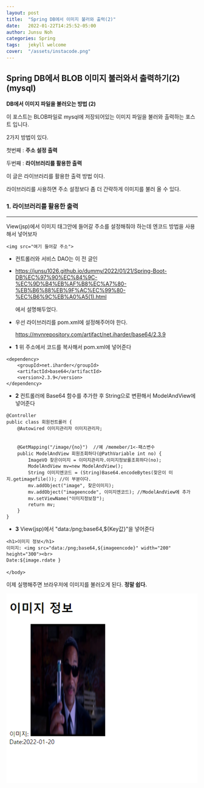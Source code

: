 ```yaml
---
layout: post
title:  "Spring DB에서 이미지 불러와 출력(2)"
date:   2022-01-22T14:25:52-05:00
author: Junsu Noh
categories: Spring
tags:	jekyll welcome
cover:  "/assets/instacode.png"
---
```


## Spring DB에서 BLOB 이미지 불러와서 출력하기(2)(mysql)



**DB에서 이미지 파일을 불러오는 방법 (2)** 

이 포스트는 BLOB파일로 mysql에 저장되어있는 이미지 파일을 불러와 출력하는 포스트 입니다.

2가지 방법이 있다. 

첫번째 : **주소 설정 출력**

두번째 : **라이브러리를 활용한 출력**

이 글은 라이브러리를 활용한 출력 방법 이다.

라이브러리를 사용하면 주소 설정보다 좀 더 간략하게 이미지를 불러 올 수 있다.



### 1. 라이브러리를 활용한 출력

------

View(jsp)에서 이미지 태그안에 들어갈 주소를 설정해줘야 하는데 엔코드 방법을 사용해서 넣어보자

```
<img src="여기 들어갈 주소">
```



- 컨트롤러와 서비스 DAO는 이 전 글인 

- https://junsu1026.github.io/dummy/2022/01/21/Spring-Boot-DB%EC%97%90%EC%84%9C-%EC%9D%B4%EB%AF%B8%EC%A7%80-%EB%B6%88%EB%9F%AC%EC%99%80-%EC%B6%9C%EB%A0%A5(1).html

  에서 설명해두었다.

- 우선 라이브러리를 pom.xml에 설정해주어야 한다.

  https://mvnrepository.com/artifact/net.iharder/base64/2.3.9





- **1** 위 주소에서 코드를 복사해서 pom.xml에 넣어준다

```
<dependency>
    <groupId>net.iharder</groupId>
    <artifactId>base64</artifactId>
    <version>2.3.9</version>
</dependency>
```



- **2** 컨트롤러에 Base64 함수를 추가한 후 String으로 변환해서 ModelAndView에 넣어준다

```
@Controller
public class 회원컨트롤러 {
	@Autowired 이미지관리자 이미지관리자;

	
	@GetMapping("/image/{no}")  //예 /memeber/1<-패스변수
	public ModelAndView 회원조회하다(@PathVariable int no) {
		ImageVO 찾은이미지 = 이미지관리자.이미지정보를조회하다(no);
		ModelAndView mv=new ModelAndView();
		String 이미지엔코드 = (String)Base64.encodeBytes(찾은이 미지.getimagefile()); //이 부분이다.
		mv.addObject("image", 찾은이미지);
		mv.addObject("imageencode", 이미지엔코드); //ModelAndView에 추가
		mv.setViewName("이미지정보창");
		return mv;
	}
}
```



- **3** View(jsp)에서 "data:/png;base64,${Key값}"을 넣어준다

```
<h1>이미지 정보</h1>
이미지: <img src="data:/png;base64,${imageencode}" width="200" height="300"><br> 
Date:${image.rdate }

</body>
```



이제 실행해주면 브라우저에 이미지를 불러오게 된다. **정말 쉽다.**

![0122](https://raw.githubusercontent.com/junsu1026/junsu1026.github.io/images/assets/img/0122.PNG)

